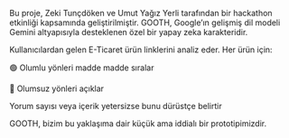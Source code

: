Bu proje, Zeki Tunçdöken ve Umut Yağız Yerli tarafından bir hackathon etkinliği kapsamında geliştirilmiştir.
GOOTH, Google’ın gelişmiş dil modeli Gemini altyapısıyla desteklenen özel bir yapay zeka karakteridir.

Kullanıcılardan gelen E-Ticaret ürün linklerini analiz eder.
Her ürün için:

🟢 Olumlu yönleri madde madde sıralar

🔴 Olumsuz yönleri açıklar

Yorum sayısı veya içerik yetersizse bunu dürüstçe belirtir

GOOTH, bizim bu yaklaşıma dair küçük ama iddialı bir prototipimizdir.
